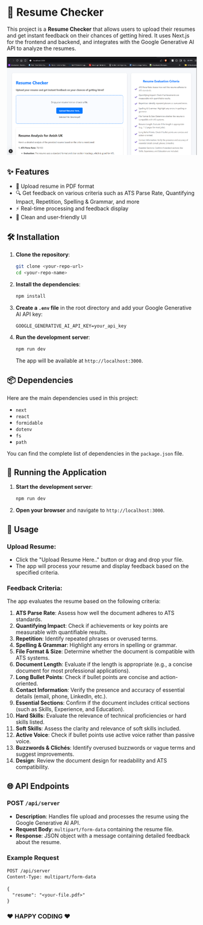 # 📄 Resume Checker

This project is a **Resume Checker** that allows users to upload their resumes and get instant feedback on their chances of getting hired. It uses Next.js for the frontend and backend, and integrates with the Google Generative AI API to analyze the resumes.

![Resume Checker Screenshot](./src/app/assests/ats.png)

## ✨ Features

- 📄 Upload resume in PDF format
- 🔍 Get feedback on various criteria such as ATS Parse Rate, Quantifying Impact, Repetition, Spelling & Grammar, and more
- ⚡ Real-time processing and feedback display
- 🎨 Clean and user-friendly UI

## 🛠️ Installation

1. **Clone the repository**:
    ```sh
    git clone <your-repo-url>
    cd <your-repo-name>
    ```

2. **Install the dependencies**:
    ```sh
    npm install
    ```

3. **Create a `.env` file** in the root directory and add your Google Generative AI API key:
    ```env
    GOOGLE_GENERATIVE_AI_API_KEY=your_api_key
    ```

4. **Run the development server**:
    ```sh
    npm run dev
    ```

    The app will be available at `http://localhost:3000`.

## 📦 Dependencies

Here are the main dependencies used in this project:

- `next`
- `react`
- `formidable`
- `dotenv`
- `fs`
- `path`

You can find the complete list of dependencies in the `package.json` file.

## 🚀 Running the Application

1. **Start the development server**:
    ```sh
    npm run dev
    ```

2. **Open your browser** and navigate to `http://localhost:3000`.

## 📸 Usage

### **Upload Resume**:
- Click the "Upload Resume Here.." button or drag and drop your file.
- The app will process your resume and display feedback based on the specified criteria.

### **Feedback Criteria**:
The app evaluates the resume based on the following criteria:
1. **ATS Parse Rate**: Assess how well the document adheres to ATS standards.
2. **Quantifying Impact**: Check if achievements or key points are measurable with quantifiable results.
3. **Repetition**: Identify repeated phrases or overused terms.
4. **Spelling & Grammar**: Highlight any errors in spelling or grammar.
5. **File Format & Size**: Determine whether the document is compatible with ATS systems.
6. **Document Length**: Evaluate if the length is appropriate (e.g., a concise document for most professional applications).
7. **Long Bullet Points**: Check if bullet points are concise and action-oriented.
8. **Contact Information**: Verify the presence and accuracy of essential details (email, phone, LinkedIn, etc.).
9. **Essential Sections**: Confirm if the document includes critical sections (such as Skills, Experience, and Education).
10. **Hard Skills**: Evaluate the relevance of technical proficiencies or hard skills listed.
11. **Soft Skills**: Assess the clarity and relevance of soft skills included.
12. **Active Voice**: Check if bullet points use active voice rather than passive voice.
13. **Buzzwords & Clichés**: Identify overused buzzwords or vague terms and suggest improvements.
14. **Design**: Review the document design for readability and ATS compatibility.

## 🌐 API Endpoints

### **POST** `/api/server`
- **Description**: Handles file upload and processes the resume using the Google Generative AI API.
- **Request Body**: `multipart/form-data` containing the resume file.
- **Response**: JSON object with a message containing detailed feedback about the resume.

### Example Request

```http
POST /api/server
Content-Type: multipart/form-data

{
  "resume": "<your-file.pdf>"
}
```

### ❤️ HAPPY CODING ❤️
